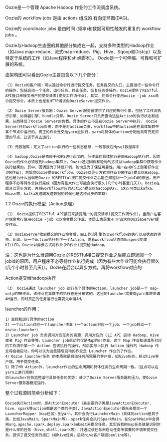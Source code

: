 Oozie是一个管理 Apache Hadoop 作业的工作流调度系统。

Oozie的 workflow jobs 是由 actions 组成的 有向无环图(DAG)。

Oozie的 coordinator jobs 是由时间 (频率)和数据可用性触发的重复的 workflow jobs 。

Oozie与Hadoop生态圈的其他部分集成在一起，支持多种类型的Hadoop作业（如Java map-reduce、流式map-reduce、Pig、Hive、Sqoop和Distcp）以及特定于系统的工作（如Java程序和shell脚本）。
Oozie是一个可伸缩、可靠和可扩展的系统。

由架构图可以看出Oozie主要包含以下几个部分：

    （1）Oozie的客户端：可以通过命令行进行提交任务，任务提交的入口，主要进行一些命令行的操作，包括启动一个任务、运行任务、终止任务、恢复任务等操作。Oozie提供了RESTful API接口来接受用户的提交请求(提交工作流作业)。其实，在命令行使用oozie -job xxx命令提交作业，本质上也是发HTTP请求向OozieServer提交作业。

    （2）Oozie Server服务器：Oozie Server服务器提供了对应的执行引擎，包括了工作流执行引擎、协调器引擎、bundle引擎。Oozie Server只负责查询这些Action的执行状态和结果，从而降低了Oozie Server的负载。具体的作业不是在Oozie Server中执行， Oozie Server只对workflow负责，而不是对action负责，workflow中的action是在具体集群中某个节点中运行的。真正的作业是交给yarn去执行，yarn将具体的action分配给具有充足资源的节点，让该节点去运行。

    （3）元数据库：定义了action执行的一些状态信息，一般存放在Mysql数据库中

    （4）hadoop:Oozie是依赖于HDFS进行调度的，际作业的具体执行是由Hadoop执行的，因而Oozie的作业必须放到hadoop集群上。Oozie通过回调和轮询的方式从hadoop集群中获取作业执行结果的。其中，回调是为了降低开销，轮询是为了保证可靠性。用户在HDFS上部署好作业(MR作业)，然后向Oozie提交Workflow，Oozie以异步方式将作业(MR作业)提交给Hadoop。这也是为什么当调用Oozie 的RESTful接口提交作业之后能立即返回一个jobId的原因，用户程序不必等待作业执行完成（因为有些大作业可能会执行很久(几个小时甚至几天)）。Oozie在后台以异步方式，再将workflow对应的Action提交给hadoop执行。（这点可类比kafka，Hbase等，kafka发送端发送数据的时候也是这种异步的策略）

 1.2 Oozie的执行模型（Action原理）
 
    （1） Oozie提供了RESTful API接口来接受用户的提交请求(提交工作流作业)。当用户在客户端命令行使用oozie -job xxx命令提交作业，本质上也是发HTTP请求向OozieServer提交作业。

    （2）OozieServer收到提交的作业命令后，由工作流引擎负责workflow的执行以及状态的转换。比如，从一个Action执行到下一个Action，或者workflow状态由Suspend变成KILLED。Oozie以异步方式将作业(MR作业)提交给Hadoop。

注：这也是为什么当调用Oozie 的RESTful接口提交作业之后能立即返回一个jobId的原因，用户程序不必等待作业执行完成（因为有些大作业可能会执行很久(几个小时甚至几天)）。Oozie在后台以异步方式，再将workflow对应的
 
Action提交给hadoop执行

    （3） Oozie通过 launcher job 运行某个具体的Action。launcher job是一个 map-only的MR作业，该作业在集群中的执行也是分布式的。这里的launcher需要向yarn集群申请AM运行，同时真正的任务运行也需要先申请AM。

   launcher的作用：

    1）监控和运行具体的action
    2) 一个action对应一个launcher作业（一个action对应一个job，一个job启动一个oozie-launcher）
    3）Launcher job 负责调用对应任务的资源，调用对应的 CLI API 启动 Hadoop、Hive 或者 Pig 作业等等。Launcher job启动的仅是Map的mr作业，这个 Map 作业知道其所对应的工作流中某一个 Action 应该执行的操作，然后实际上执行 Action 操作的 Hadoop 作业将会被启动，你可以认为这些随后启动的作业是 Launcher 作业的子作业。
    4）Oozie launcher任务 的本质就是启动任务所需要的客户端，如hive任务，启动hive客户端，用于提交任务。
    5）除了MR Action外，launcher作业的生命周期和具体任务的生命周期一致。（这点可以在yarn上进行观察）
    由launcher任务监控运行具体任务的优势：减少了Oozie Server服务器的压力，使Oozie Server服务器稳定运行。

整个过程源码简单分析如下：

    Oozie执行Action时，即ActionExecutor（最主要的子类是JavaActionExecutor，hive、spark等action都是这个类的子类），JavaActionExecutor首先会提交一个LauncherMapper（map任务）到yarn，其中会执行LauncherMain（具体的action是其子类，比如JavaMain、SparkMain等），spark任务会执行SparkMain，在SparkMain中会调用org.apache.spark.deploy.SparkSubmit来提交任务。其实诉我的map任务就是识别你是什么样的任务（hive,shell,spark等），并通过该任务来启动任务所需要的环境来提交任务。提供了提交任务的接口（如hive任务，启动hive客户端或beeline等）。
